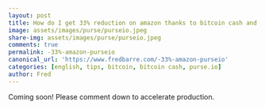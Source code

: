 ```yaml
---
layout: post
title: How do I get 33% reduction on amazon thanks to bitcoin cash and purse.io (coming soon!)
image: assets/images/purse/purseio.jpeg
share-img: assets/images/purse/purseio.jpeg
comments: true
permalink: -33%-amazon-purseio
canonical_url: 'https://www.fredbarre.com/-33%-amazon-purseio'
categories: [english, tips, bitcoin, bitcoin cash, purse.io]
author: Fred
---
```


Coming soon! Please comment down to accelerate production.
